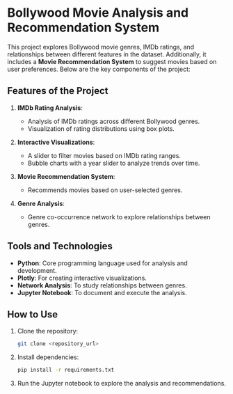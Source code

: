 # Bollywood Movie Analysis and Recommendation System

This project explores Bollywood movie genres, IMDb ratings, and relationships between different features in the dataset. Additionally, it includes a **Movie Recommendation System** to suggest movies based on user preferences. Below are the key components of the project:

## Features of the Project
1. **IMDb Rating Analysis**:
   - Analysis of IMDb ratings across different Bollywood genres.
   - Visualization of rating distributions using box plots.

2. **Interactive Visualizations**:
   - A slider to filter movies based on IMDb rating ranges.
   - Bubble charts with a year slider to analyze trends over time.

3. **Movie Recommendation System**:
   - Recommends movies based on user-selected genres.

4. **Genre Analysis**:
   - Genre co-occurrence network to explore relationships between genres.

## Tools and Technologies
- **Python**: Core programming language used for analysis and development.
- **Plotly**: For creating interactive visualizations.
- **Network Analysis**: To study relationships between genres.
- **Jupyter Notebook**: To document and execute the analysis.

## How to Use
1. Clone the repository:
   ```bash
   git clone <repository_url>
   ```
2. Install dependencies:
   ```bash
   pip install -r requirements.txt
   ```
3. Run the Jupyter notebook to explore the analysis and recommendations.
